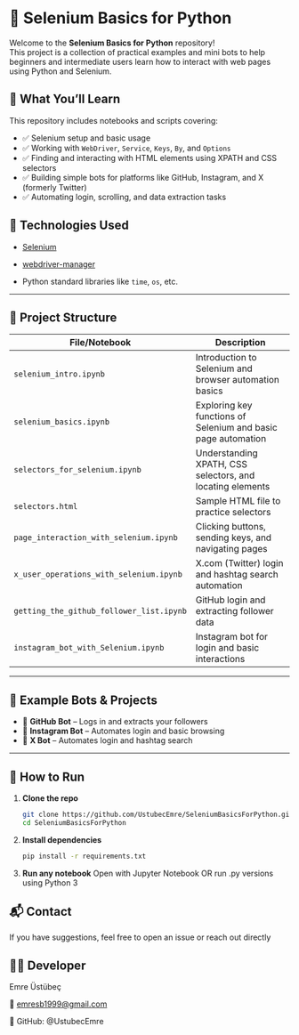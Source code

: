 # 🚀 Selenium Basics for Python

Welcome to the **Selenium Basics for Python** repository!  
This project is a collection of practical examples and mini bots to help beginners and intermediate users learn how to interact with web pages using Python and Selenium.

## 📌 What You’ll Learn

This repository includes notebooks and scripts covering:

- ✅ Selenium setup and basic usage
- ✅ Working with `WebDriver`, `Service`, `Keys`, `By`, and `Options`
- ✅ Finding and interacting with HTML elements using XPATH and CSS selectors
- ✅ Building simple bots for platforms like GitHub, Instagram, and X (formerly Twitter)
- ✅ Automating login, scrolling, and data extraction tasks

## 🧰 Technologies Used

- [Selenium](https://www.selenium.dev/)
  
- [webdriver-manager](https://pypi.org/project/webdriver-manager/)

- Python standard libraries like `time`, `os`, etc.

---

## 📁 Project Structure

| File/Notebook                              | Description |
|-------------------------------------------|-------------|
| `selenium_intro.ipynb`                    | Introduction to Selenium and browser automation basics |
| `selenium_basics.ipynb`                   | Exploring key functions of Selenium and basic page automation |
| `selectors_for_selenium.ipynb`            | Understanding XPATH, CSS selectors, and locating elements |
| `selectors.html`                          | Sample HTML file to practice selectors |
| `page_interaction_with_selenium.ipynb`    | Clicking buttons, sending keys, and navigating pages |
| `x_user_operations_with_selenium.ipynb`   | X.com (Twitter) login and hashtag search automation |
| `getting_the_github_follower_list.ipynb`  | GitHub login and extracting follower data |
| `instagram_bot_with_Selenium.ipynb`       | Instagram bot for login and basic interactions |

---

## 🧠 Example Bots & Projects

- 🤖 **GitHub Bot** – Logs in and extracts your followers
- 🤖 **Instagram Bot** – Automates login and basic browsing
- 🤖 **X Bot** – Automates login and hashtag search

---

## 🚀 How to Run

1. **Clone the repo**
   ```bash
   git clone https://github.com/UstubecEmre/SeleniumBasicsForPython.git
   cd SeleniumBasicsForPython
   ```

2. **Install dependencies**
   ```bash
   pip install -r requirements.txt
   ```

3. **Run any notebook**
   Open with Jupyter Notebook
   OR run .py versions using Python 3


## **📬 Contact**
If you have suggestions, feel free to open an issue or reach out directly

## 👨‍💻 **Developer**

Emre Üstübeç

📧 emresb1999@gmail.com

📌 GitHub: @UstubecEmre
